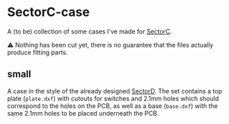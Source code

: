 # SectorC-case

A (to be) collection of some cases I've made for [SectorC](https://github.com/omkbd/Sector/tree/master/SectorC).

⚠️ Nothing has been cut yet, there is no guarantee that the files actually produce fitting parts.

## small

A case in the style of the already designed [SectorD](https://github.com/omkbd/Sector/tree/master/SectorD).
The set contains a top plate (`plate.dxf`) with cutouts for switches and 2.1mm holes which should correspond to the holes on the PCB,
as well as a base (`base.dxf`) with the same 2.1mm holes to be placed underneath the PCB.